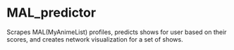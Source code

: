 # MAL_predictor
Scrapes MAL(MyAnimeList) profiles, predicts shows for user based on their scores, and creates network visualization for a set of shows.
